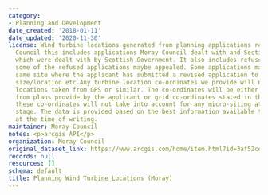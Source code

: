 ```yaml
---
category:
- Planning and Development
date_created: '2018-01-11'
date_updated: '2020-11-30'
license: Wind turbine locations generated from planning applications received by Moray
  Council this includes applications Moray Council dealt with and Section 36 applications
  which were dealt with by Scottish Government. It also includes refused applications,
  some of the refused applications maybe appealed. Some applications maybe for the
  same site where the applicant has submitted a revised application to change turbine
  size/location etc.Any turbine location co-ordinates we provide will not be exact
  locations taken from GPS or similar. The co-ordinates will be either calculated
  from plans provide by the applicant or grid co-ordinates stated in the application,
  these co-ordinates will not take into account for any micro-siting at construction
  stage. The data is provided based on the best information available to the council
  at the time of writing.
maintainer: Moray Council
notes: <p>arcgis API</p>
organization: Moray Council
original_dataset_link: https://www.arcgis.com/home/item.html?id=3af52ce7fed049c79ba57f80c66fc1bc
records: null
resources: []
schema: default
title: Planning Wind Turbine Locations (Moray)
---
```

